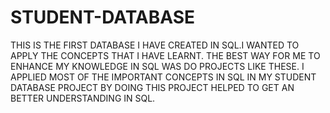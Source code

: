 # STUDENT-DATABASE

THIS IS THE FIRST DATABASE I HAVE CREATED IN SQL.I WANTED TO APPLY THE CONCEPTS THAT I HAVE LEARNT.
THE BEST WAY FOR ME TO ENHANCE MY KNOWLEDGE  IN SQL WAS DO PROJECTS LIKE THESE. 
I APPLIED MOST OF THE IMPORTANT CONCEPTS IN SQL IN MY STUDENT DATABASE PROJECT
BY DOING THIS PROJECT HELPED TO GET AN BETTER UNDERSTANDING IN SQL.
